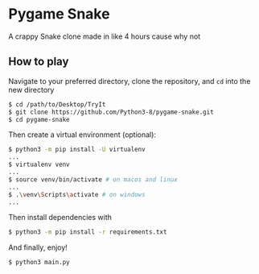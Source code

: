 # Pygame Snake
A crappy Snake clone made in like 4 hours cause why not

## How to play
Navigate to your preferred directory, clone the repository, and `cd` into the new directory
```sh
$ cd /path/to/Desktop/TryIt
$ git clone https://github.com/Python3-8/pygame-snake.git
$ cd pygame-snake
```
Then create a virtual environment (optional):
```sh
$ python3 -m pip install -U virtualenv
...
$ virtualenv venv
...
$ source venv/bin/activate # on macos and linux
...
$ .\venv\Scripts\activate # on windows
...
```
Then install dependencies with
```sh
$ python3 -m pip install -r requirements.txt
```
And finally, enjoy!
```sh
$ python3 main.py
```